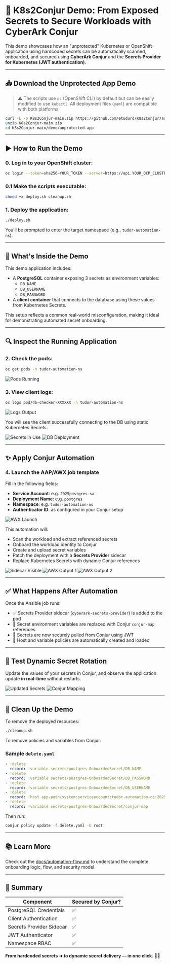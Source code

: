 # 🔐 K8s2Conjur Demo: From Exposed Secrets to Secure Workloads with CyberArk Conjur

This demo showcases how an "unprotected" Kubernetes or OpenShift application using hardcoded secrets can be automatically scanned, onboarded, and secured using **CyberArk Conjur** and the **Secrets Provider for Kubernetes (JWT authentication)**.

---

## 📥 Download the Unprotected App Demo

> ⚠️ The scripts use `oc` (OpenShift CLI) by default but can be easily modified to use `kubectl`. All deployment files (`yaml`) are compatible with both platforms.

```bash
curl -L -o K8s2Conjur-main.zip https://github.com/etudurd/K8s2Conjur/archive/refs/heads/main.zip
unzip K8s2Conjur-main.zip
cd K8s2Conjur-main/demo/unprotected-app
```

---

## ▶️ How to Run the Demo

### 0. Log in to your OpenShift cluster:

```bash
oc login --token=sha256~YOUR_TOKEN --server=https://api.YOUR_OCP_CLUSTER:6443
```

### 0.1 Make the scripts executable:

```bash
chmod +x deploy.sh cleanup.sh
```

### 1. Deploy the application:

```bash
./deploy.sh
```

You’ll be prompted to enter the target namespace (e.g., `tudor-automation-ns`).

---

## 🧪 What's Inside the Demo

This demo application includes:

- A **PostgreSQL** container exposing 3 secrets as environment variables:
  - `DB_NAME`
  - `DB_USERNAME`
  - `DB_PASSWORD`
- A **client container** that connects to the database using these values from Kubernetes Secrets.

This setup reflects a common real-world misconfiguration, making it ideal for demonstrating automated secret onboarding.

---

## 🔍 Inspect the Running Application

### 2. Check the pods:

```bash
oc get pods -n tudor-automation-ns
```

![Pods Running](files/uc3.png)

### 3. View client logs:

```bash
oc logs pod/db-checker-XXXXXX -n tudor-automation-ns
```

![Logs Output](files/uc4.png)

You will see the client successfully connecting to the DB using static Kubernetes Secrets.

![Secrets in Use](files/uc5.png)
![DB Deployment](files/uc6.png)

---

## ✨ Apply Conjur Automation

### 4. Launch the AAP/AWX job template

Fill in the following fields:

- **Service Account**: e.g. `2025postgres-sa`
- **Deployment Name**: e.g. `postgres`
- **Namespace**: e.g. `tudor-automation-ns`
- **Authenticator ID**: as configured in your Conjur setup

![AWX Launch](files/uc7.png)

This automation will:
- Scan the workload and extract referenced secrets
- Onboard the workload identity to Conjur
- Create and upload secret variables
- Patch the deployment with a **Secrets Provider** sidecar
- Replace Kubernetes Secrets with dynamic Conjur references

![Sidecar Visible](files/uc8.png)
![AWX Output 1](files/uc9.png)
![AWX Output 2](files/uc10.png)

---

## ✅ What Happens After Automation

Once the Ansible job runs:

- ✅ Secrets Provider sidecar (`cyberark-secrets-provider`) is added to the pod
- 🔄 Secret environment variables are replaced with Conjur `conjur-map` references
- 🔐 Secrets are now securely pulled from Conjur using JWT
- 📜 Host and variable policies are automatically created and loaded

---

## 🔁 Test Dynamic Secret Rotation

Update the values of your secrets in Conjur, and observe the application update **in real-time** without restarts.

![Updated Secrets](files/uc11.png)
![Conjur Mapping](files/uc12.png)

---

## 🧹 Clean Up the Demo

To remove the deployed resources:

```bash
./cleanup.sh
```

To remove policies and variables from Conjur:

### Sample `delete.yaml`

```yaml
- !delete 
  record: !variable secrets/postgres-OnboardedSecret/DB_NAME
- !delete 
  record: !variable secrets/postgres-OnboardedSecret/DB_PASSWORD
- !delete
  record: !variable secrets/postgres-OnboardedSecret/DB_USERNAME
- !delete
  record: !host app-path/system:serviceaccount:tudor-automation-ns:2025postgres-sa
- !delete
  record: !variable secrets/postgres-OnboardedSecret/conjur-map
```

Then run:

```bash
conjur policy update -f delete.yaml -b root
```

---

## 📚 Learn More

Check out the [docs/automation-flow.md](../docs/automation-flow.md) to understand the complete onboarding logic, flow, and security model.

---

## 🎉 Summary

| Component                | Secured by Conjur? |
|-------------------------|--------------------|
| PostgreSQL Credentials  | ✅                 |
| Client Authentication   | ✅                 |
| Secrets Provider Sidecar| ✅                 |
| JWT Authenticator       | ✅                 |
| Namespace RBAC          | ✅                 |

**From hardcoded secrets ➜ to dynamic secret delivery — in one click. 🔐🚀**
